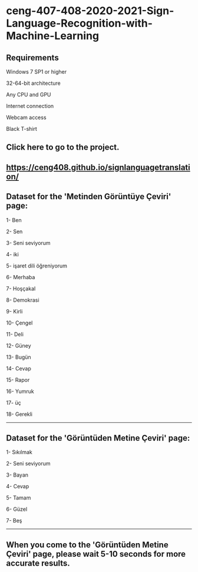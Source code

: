 # ceng-407-408-2020-2021-Sign-Language-Recognition-with-Machine-Learning
**Requirements**
---

Windows 7 SP1 or higher

32-64-bit architecture

Any CPU and GPU

Internet connection

Webcam access

Black T-shirt

**Click here to go to the project.**
------
https://ceng408.github.io/signlanguagetranslation/
---
**Dataset for the 'Metinden Görüntüye Çeviri' page:**
---
1- Ben

2- Sen

3- Seni seviyorum

4- iki

5- işaret dili öğreniyorum

6- Merhaba

7- Hoşçakal

8- Demokrasi

9- Kirli

10- Çengel

11- Deli

12- Güney

13- Bugün

14- Cevap

15- Rapor

16- Yumruk

17- üç

18- Gerekli

---

**Dataset for the 'Görüntüden Metine Çeviri' page:**
---
1- Sıkılmak

2- Seni seviyorum

3- Bayan

4- Cevap

5- Tamam

6- Güzel

7- Beş

---
When you come to the 'Görüntüden Metine Çeviri' page, please wait 5-10 seconds for more accurate results.
---
